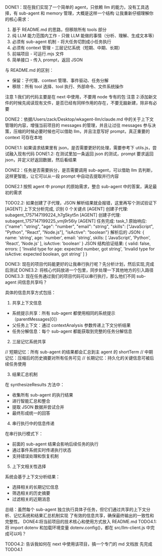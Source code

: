 DONE1：现在我们实现了一个简单的 agent，只依赖 llm 的能力，没有工具选择，有 sub-agent 和 memory 管理，大概是这样一个结构
让我重新仔细理解你的核心需求：

1. 基于 README.md 的思路，但移除所有 tools 部分
2. 纯 LLM 能力范围内工作 - 只做 LLM 能做的事情（分析、理解、生成文本等）
3. 必须有 sub-agent 机制 - 将大任务切割成小任务执行
4. 必须有 context 管理 - 三层记忆系统（短期、中期、长期）
5. 前端项目 - 可运行.mjs 文件
6. 简单接口 - 传入 prompt，返回 JSON

与 README.md 的区别：

- 保留：子代理、context 管理、事件驱动、任务分解
- 移除：所有 tool 选择、tool 执行、外部命令、文件系统操作

注意 1:我们的代码主要是在 next 中使用，不要用 node 专有的包
注意 2:添加新文件的时候先阅读现有文件，是否已经有同样作用的存在，不要无脑新建，除非有必要

DONE2：依据/Users/zack/Desktop/wkagent-llm/claude.md 中的关于上下文管理的内容，增强当前项目的 messages 的管理，并且让过往 messages 参与决策，压缩的时候必要时候也可以借助 llm，并且注意写好 prompt，真正重要的 context 可存在本地

DONE1.1: 如果请求结果里有 json，是否需要更好的处理，需要参考下 utils.js，尝试融入现有代码
DONE1.2: 在测试里加一条返回 json 的测试，prompt 要求返回 json，并定义好返回数据，然后看结果

<!-- TODO1.3: 如果优化输入操作，让 agent 执行的时候如果有多个变量输入的时候更方便 -->

DONE2：任务是否需要拆分，是否需要调用 sub-agent，可以借助 llm 去判断，这样更智能，让它可以从一段 prompt 中自动去提取并行内容

DONE2.1 按照 agent 中 prompt 的原始需求，整合 sub-agent 中的答案，满足最初的需求

TODO2.2: 如果创建了子代理，JSON 解析结果就会报错，这里再写个测试验证下
[AGENT] 上下文分析完成, 识别 0 个关键点
[AGENT] 创建子代理: subagent_1757147199224_h7g5kyt5n
[AGENT] 创建子代理: subagent_1757147199225_vmj9r56ly
[AGENT] 任务完成: task_1
原始响应: {"name": "string", "age": "number", "email": "string", "skills": ["JavaScript", "Python", "React", "Node.js"], "isActive": "boolean"}
解析后的 JSON: {
name: 'string',
age: 'number',
email: 'string',
skills: [ 'JavaScript', 'Python', 'React', 'Node.js' ],
isActive: 'boolean'
}
JSON 结构验证结果: {
valid: false,
errors: [
'Invalid type for age: expected number, got string',
'Invalid type for isActive: expected boolean, got string'
]
}

DONE3: 现在的项目代码能更好的让我串行执行呢？先分析计划，然后实现,完成后测试
DONE3.2: 将核心代码放进一个包里，同步处理一下其他地方的引入路径
DONE3.3: 现在任务通过我们的项目代码可以串行执行，那么他们不同 sub-agent 间信息共享吗？

具体的信息共享方式包括：

1. 共享上下文信息

- 系统提示共享：所有 sub-agent 都使用相同的系统提示（parentMessages[0]）
- 父任务上下文：通过 contextAnalysis 参数传递上下文分析结果
- 任务分解信息：每个 sub-agent 都能获取到完整的任务分解信息

2. 三层记忆系统共享

// 短期记忆：所有 sub-agent 的结果都会汇总到主 agent 的 shortTerm
// 中期记忆：压缩后的历史摘要对所有任务可见
// 长期记忆：持久化的关键信息可被后续任务使用

3. 结果汇总机制

在 synthesizeResults 方法中：

- 收集所有 sub-agent 的执行结果
- 进行智能汇总和整合
- 提取 JSON 数据并尝试合并
- 最终形成统一的回答

4. 串行执行中的信息传递

在串行执行模式下：

- 前面的 sub-agent 结果会影响后续任务的执行
- 通过事件系统实时传递执行状态
- 支持错误处理和恢复机制

5. 上下文相关性选择

系统会基于上下文分析结果：

- 选择相关的长期记忆信息
- 筛选相关的历史摘要
- 过滤相关的近期消息

总结：虽然每个 sub-agent 独立执行具体子任务，但它们通过共享的上下文分析、记忆系统和结果汇总机制实现
了有效的信息共享，确保最终输出的一致性和完整性。
DONE4:将当前项目的技术核心和使用方式放入 README.md
TODO4.1: 将 import dotenv 和加载环境变量 dotenv.config()，都在 src/llm-client.js 中完成可以吗？

TODO4.2: 告诉我如何在 next 中使用该项目，搞一个专门的 md 文档放
先完成 TODO4.1
